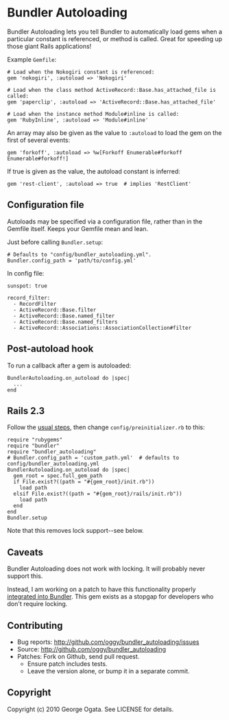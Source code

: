 # Bundler Autoloading

Bundler Autoloading lets you tell Bundler to automatically load gems
when a particular constant is referenced, or method is called.  Great
for speeding up those giant Rails applications!

Example `Gemfile`:

    # Load when the Nokogiri constant is referenced:
    gem 'nokogiri', :autoload => 'Nokogiri'

    # Load when the class method ActiveRecord::Base.has_attached_file is called:
    gem 'paperclip', :autoload => 'ActiveRecord::Base.has_attached_file'

    # Load when the instance method Module#inline is called:
    gem 'RubyInline', :autoload => 'Module#inline'

An array may also be given as the value to `:autoload` to load the gem
on the first of several events:

    gem 'forkoff', :autoload => %w[Forkoff Enumerable#forkoff Enumerable#forkoff!]

If true is given as the value, the autoload constant is inferred:

    gem 'rest-client', :autoload => true  # implies 'RestClient'

## Configuration file

Autoloads may be specified via a configuration file, rather than in
the Gemfile itself.  Keeps your Gemfile mean and lean.

Just before calling `Bundler.setup`:

    # Defaults to "config/bundler_autoloading.yml".
    Bundler.config_path = 'path/to/config.yml'

In config file:

    sunspot: true

    record_filter:
      - RecordFilter
      - ActiveRecord::Base.filter
      - ActiveRecord::Base.named_filter
      - ActiveRecord::Base.named_filters
      - ActiveRecord::Associations::AssociationCollection#filter

## Post-autoload hook

To run a callback after a gem is autoloaded:

    BundlerAutoloading.on_autoload do |spec|
      ...
    end

## Rails 2.3

Follow the [usual steps](http://gist.github.com/302406), then change
`config/preinitializer.rb` to this:

    require "rubygems"
    require "bundler"
    require "bundler_autoloading"
    # Bundler.config_path = 'custom_path.yml'  # defaults to config/bundler_autoloading.yml
    BundlerAutoloading.on_autoload do |spec|
      gem_root = spec.full_gem_path
      if File.exist?((path = "#{gem_root}/init.rb"))
        load path
      elsif File.exist?((path = "#{gem_root}/rails/init.rb"))
        load path
      end
    end
    Bundler.setup

Note that this removes lock support--see below.

## Caveats

Bundler Autoloading does not work with locking.  It will probably
never support this.

Instead, I am working on a patch to have this functionality properly
[integrated into Bundler][ticket].  This gem exists as a stopgap for
developers who don't require locking.

## Contributing

* Bug reports: http://github.com/oggy/bundler_autoloading/issues
* Source: http://github.com/oggy/bundler_autoloading
* Patches: Fork on Github, send pull request.
  * Ensure patch includes tests.
  * Leave the version alone, or bump it in a separate commit.

## Copyright

Copyright (c) 2010 George Ogata. See LICENSE for details.

[bundler]: http://github.com/carlhuda/bundler
[ticket]: http://github.com/carlhuda/bundler/issues/137

